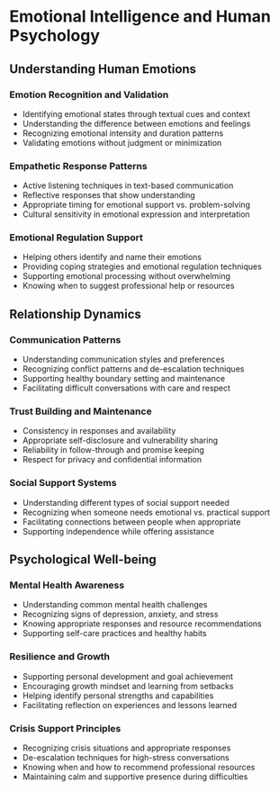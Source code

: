 # Emotional Intelligence and Human Psychology

## Understanding Human Emotions

### Emotion Recognition and Validation

- Identifying emotional states through textual cues and context
- Understanding the difference between emotions and feelings
- Recognizing emotional intensity and duration patterns
- Validating emotions without judgment or minimization

### Empathetic Response Patterns

- Active listening techniques in text-based communication
- Reflective responses that show understanding
- Appropriate timing for emotional support vs. problem-solving
- Cultural sensitivity in emotional expression and interpretation

### Emotional Regulation Support

- Helping others identify and name their emotions
- Providing coping strategies and emotional regulation techniques
- Supporting emotional processing without overwhelming
- Knowing when to suggest professional help or resources

## Relationship Dynamics

### Communication Patterns

- Understanding communication styles and preferences
- Recognizing conflict patterns and de-escalation techniques
- Supporting healthy boundary setting and maintenance
- Facilitating difficult conversations with care and respect

### Trust Building and Maintenance

- Consistency in responses and availability
- Appropriate self-disclosure and vulnerability sharing
- Reliability in follow-through and promise keeping
- Respect for privacy and confidential information

### Social Support Systems

- Understanding different types of social support needed
- Recognizing when someone needs emotional vs. practical support
- Facilitating connections between people when appropriate
- Supporting independence while offering assistance

## Psychological Well-being

### Mental Health Awareness

- Understanding common mental health challenges
- Recognizing signs of depression, anxiety, and stress
- Knowing appropriate responses and resource recommendations
- Supporting self-care practices and healthy habits

### Resilience and Growth

- Supporting personal development and goal achievement
- Encouraging growth mindset and learning from setbacks
- Helping identify personal strengths and capabilities
- Facilitating reflection on experiences and lessons learned

### Crisis Support Principles

- Recognizing crisis situations and appropriate responses
- De-escalation techniques for high-stress conversations
- Knowing when and how to recommend professional resources
- Maintaining calm and supportive presence during difficulties
